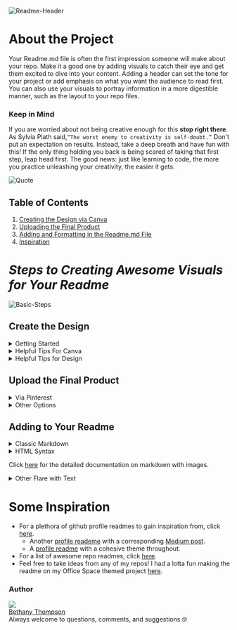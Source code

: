 ![Readme-Header](https://i.pinimg.com/originals/3d/a2/44/3da24454d64e6028af55d29f94277abf.gif)

# About the Project
Your Readme.md file is often the first impression someone will make about your repo. Make it a good one by adding visuals to catch their eye and get them excited to dive into your content. Adding a header can set the tone for your project or add emphasis on what you want the audience to read first. You can also use your visuals to portray information in a more digestible manner, such as the layout to your repo files.

### Keep in Mind
If you are worried about not being creative enough for this **stop right there**. As Sylvia Plath said,```“The worst enemy to creativity is self-doubt.”``` Don't put an expectation on results. Instead, take a deep breath and have fun with this! If the only thing holding you back is being scared of taking that first step, leap head first. The good news: just like learning to code, the more you practice unleashing your creativity, the easier it gets.

![Quote](https://i.pinimg.com/originals/46/6b/90/466b900c7de2b9ea3372c15ecdd1dd4f.png)

## Table of Contents

1. [Creating the Design via Canva](https://github.com/ThompsonBethany01/Lunch_N_Learn#Create-the-Design)
2. [Uploading the Final Product](https://github.com/ThompsonBethany01/Lunch_N_Learn#Upload-the-Final-Product)
3. [Adding and Formatting in the Readme.md File](https://github.com/ThompsonBethany01/Lunch_N_Learn#Adding-to-Your-Readme)
4. [Inspiration](https://github.com/ThompsonBethany01/Lunch_N_Learn#Some-Inspiration)

# *Steps to Creating Awesome Visuals for Your Readme*
![Basic-Steps](https://i.pinimg.com/originals/e8/82/06/e8820672f399daa7297c0cf1c2ac19dc.png)

## Create the Design
<details>
  <summary>Getting Started</summary>
  
  1. Create a free account on Canva.com. You can also sign up for a 1-month free trial of the paid subsrciption.
  2. Click ```Create a design``` in the upper right corner. Choose based on the templates you may want (i.e. resume or business card) or the size you want.
        - if using the free version, you can not resize a design. That's when I recommend choosing based on size.
  3. Check out the templates available. I like to add a page for each template that catches my eye. Then, I choose whichever one I like best or take peices from each.
  5. Add your content, play around with elements or colors, and go with the flow of your *✨imagination✨*.
  6. When you're satisfied with the design, click ```...``` in the top right corner, then ```download```. You can choose which pages and what file type. Another option is to screenshot the design with <kbd>command</kbd> + <kbd>shift</kbd> + <kbd>4</kbd>
  
</details>

<details>
  <summary>Helpful Tips For Canva</summary>
  
  ### Elements
  Can't find the element you want?  
  
  - Try adding the image to your design first. Some elements, you can change the color(s) to fit your design better
  - Search what you want with png at the end. If you find something you like, you can copy and paste.
     - For example: ```Github Logo png``` or ```computer cursor gif```
     - You can usually tell if the image has no background if it has a white and grey checkboard background in the search engine
     - You can also use the image effects to remove the background if you have the canva subscription
  - If you need to flip an image, keep in mind you can only crop the image in the original orientation. Crop first, then flip. (It doesn't make sense to me either)
      
  ### Templates
  Templates are very helpful to get you started, whether you have an idea of what you want or need more inspiration.
  
   - Search for templates by idea/theme or by color.
   - When you see one you like, apply to the page. If you see any others you like, add a new page and apply it as well. You don't have to pick just one.
   - Now you can scroll through your options and see the femplates you chose full size. You can settle on one you really like and delete the rest. If you can't decide, add a new blank page and take the pieces you like from different ones to combine how you like.  
   
   Templates are only available on the subscription version. However to me, they make the subscription more than worth it. I suggest signing up for the free trial just to try them out. You can create a header and additional visuals for your github profile reademe and cancel if you feel it isn't for you. 
    
   ### Lock in Place
   If you have an element you want to lock in place, you can do so to keep from accidently moving it around. Simply select the element or multiple elements, and click the lock button in the upper right hand corner. Do the opposite to unlock.
   
   #### For more tips on using Canva, click [here](https://fallontravels.com/blog/canva-tips-and-tricks).
</details>

<details>
  <summary> Helpful Tips for Design </summary> 
  
  There are plenty of resources explaining what to do or what not to do when it comes to graphic design. In my opinion, the most important factor is to **keep the audience in mind**.   
  
  > Are the fonts easy to read?   
  > Are the images too cluttered?   
  > Where is the reader's attention drawn to first?   
  
  Besides that, try not to get too caught up in all the rules if it's holding you back from starting the design process.
  
  ### These articles are great for getting started!
  #### For 25 Graphic Design Tips from Canva, click [here](https://www.canva.com/learn/graphic-design-tips-non-designers/).
  #### For another article on Graphic Design for non-designers, click [here](https://blog.snappa.com/graphic-design-tips/).
</details>

## Upload the Final Product
<details>
  <summary>Via Pinterest</summary>

  1. Create a free account on Pinterest  
  2. Add an image by clicking ```+``` on the bottom right corner of the home page or your profile page   
  3. Choose which image or gif to upload, and add at least a title. Keep your visuals organized by keeping boards (collection of pins) that are helpful for you   
      - ex: one board titled "Git Profile" and other boards based off your repo names  
  4. Go to the pin you created and click on the image. You should be redirected to a new tab that displays only the visual. 
      - The url should end in the file type, such as https://.pin.img/arjhfbajrhbf.png 
  5. Copy and paste this url to reference in the readme file using markdown or html.
  6. Admire the finished product!
  Click [here](https://www.pcmag.com/news/how-to-use-pinterest-for-beginners) for more help using Pinterest.  
</details>

<details>
  <summary>Other Options</summary>

While Pinterest is the method I prefer, there are certainly other options you can choose based on your own preference. Further reading may be necessary to learn the specifics, as I am not familiar with these.
- Upload images to a repo ! [Optional Text] (../master/myFolder/image.png)
- Open an issue with the image, more [here](https://medium.com/@justynagolawska/how-to-easily-add-screenshots-into-your-readme-file-on-github-d806a01d6ffd)
- Use other third-party websites, more [here](https://www.lifewire.com/free-image-hosting-sites-3486329)
</details>

## Adding to Your Readme
<details>
  <summary>Classic Markdown</summary>
  
  Using markdown to reference your visual is very straightforawrd. Now that you have the url to reference, you can plug it into the format of   
  - ```![Image-Description](url)```.   
  
  You can also resize the image if you find the final display to be too big or small. It may take some playing around with. Use  
  - ```![Image-Description](url width=### height=###)```
</details>

<details>
  <summary>HTML Syntax</summary>
  
  ```
  <img src="image_url.png"
     alt="Short Image Description"
     style="float: left; margin-right: 10px;" 
     /> 
  ```
  
</details>

Click [here](https://markdownmonster.west-wind.com/docs/_4s01ezteq.htm) for the detailed documentation on markdown with images.

<details>
  <summary>Other Flare with Text</summary>
  
 Feel free to fork this repo, and check out the contents of the Readme using the code below.  
  
  - For ```code blocks``` use three back ticks at the beginning and end of the text.  
  - For another <kbd>code block</kbd>, use ```<kbd> text here </kbd>```
  - For the click to expand text boxes, use
  ```
<details>
  <summary> Title of Heading to Click </summary> 
  (enter a blank line for your markdown between the details to work)
  your text here
</details>
  ```
  - To add a table of contents, use the basic link format of ```[text](url)```
    - Each header you create has a unique url with the following path
    - ```https://github.com/<your_username>/<your_repo_name>#<heading_name>```
      
</details>

# Some Inspiration
- For a plethora of github profile readmes to gain inspiration from, click [here](https://github.com/abhisheknaiidu/awesome-github-profile-readme).
  - Another [profile reademe](https://github.com/kefeh) with a corresponding [Medium post](https://medium.com/@kefehcollins/how-to-create-a-github-profile-readme-990e0b96f24e).
  - A [profile readme](https://github.com/thewhiteh4t) with a cohesive theme throughout.
- For a list of awesome repo readmes, click [here](https://github.com/matiassingers/awesome-readme).
- Feel free to take ideas from any of my repos! I had a lotta fun making the readme on my Office Space themed project [here](https://github.com/ThompsonBethany01/Office-Space).

### Author
[![](https://github.com/ThompsonBethany01.png?size=60)](https://github.com/ThompsonBethany01)  
[Bethany Thompson](https://github.com/ThompsonBethany01)   
Always welcome to questions, comments, and suggestions.🤓
